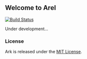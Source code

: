 ## Welcome to Arel

[![Build Status](https://api.travis-ci.org/arauk/ark-arel.png)](https://travis-ci.org/arauk/ark-arel)

Under development...

### License

Ark is released under the
[MIT License](http://www.opensource.org/licenses/MIT).
